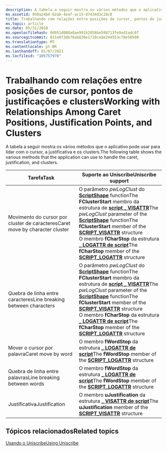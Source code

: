 ```yaml
---
description: A tabela a seguir mostra os vários métodos que o aplicativo pode usar para lidar com o cursor, a justificativa e os clusters.
ms.assetid: 950a24b4-62ab-4eaf-ac15-87434d3c28c0
title: Trabalhando com relações entre posições de cursor, pontos de justificações e clusters
ms.topic: article
ms.date: 05/31/2018
ms.openlocfilehash: 0d051d008a8ae991b2858be598713fe9ad1adc0f
ms.sourcegitcommit: 831e8f3db78ab820e1710cede244553c70e50500
ms.translationtype: MT
ms.contentlocale: pt-BR
ms.lasthandoff: 01/07/2021
ms.locfileid: "105757976"
---
```

# <a name="working-with-relationships-among-caret-positions-justification-points-and-clusters"></a><span data-ttu-id="b7702-103">Trabalhando com relações entre posições de cursor, pontos de justificações e clusters</span><span class="sxs-lookup"><span data-stu-id="b7702-103">Working with Relationships Among Caret Positions, Justification Points, and Clusters</span></span>

<span data-ttu-id="b7702-104">A tabela a seguir mostra os vários métodos que o aplicativo pode usar para lidar com o cursor, a justificativa e os clusters.</span><span class="sxs-lookup"><span data-stu-id="b7702-104">The following table shows the various methods that the application can use to handle the caret, justification, and clusters.</span></span>



| <span data-ttu-id="b7702-105">Tarefa</span><span class="sxs-lookup"><span data-stu-id="b7702-105">Task</span></span>                             | <span data-ttu-id="b7702-106">Suporte ao Uniscribe</span><span class="sxs-lookup"><span data-stu-id="b7702-106">Uniscribe support</span></span>                                                                                                                                                                                                                                                              |
|----------------------------------|--------------------------------------------------------------------------------------------------------------------------------------------------------------------------------------------------------------------------------------------------------------------------------|
| <span data-ttu-id="b7702-107">Movimento do cursor por cluster de caracteres</span><span class="sxs-lookup"><span data-stu-id="b7702-107">Caret move by character cluster</span></span>  | <span data-ttu-id="b7702-108">O parâmetro *pwLogClust* do [**ScriptShape**](/windows/desktop/api/Usp10/nf-usp10-scriptshape) functionThe **FClusterStart** membro da estrutura de [**script \_ VISATTR**](/windows/win32/api/usp10/ns-usp10-script_visattr)</span><span class="sxs-lookup"><span data-stu-id="b7702-108">The *pwLogClust* parameter of the [**ScriptShape**](/windows/desktop/api/Usp10/nf-usp10-scriptshape) functionThe **fClusterStart** member of the [**SCRIPT\_VISATTR**](/windows/win32/api/usp10/ns-usp10-script_visattr) structure</span></span><br/> <span data-ttu-id="b7702-109">O membro **fCharStop** da estrutura [**\_ LOGATTR de script**](/windows/win32/api/usp10/ns-usp10-script_logattr)</span><span class="sxs-lookup"><span data-stu-id="b7702-109">The **fCharStop** member of the [**SCRIPT\_LOGATTR**](/windows/win32/api/usp10/ns-usp10-script_logattr) structure</span></span><br/> |
| <span data-ttu-id="b7702-110">Quebra de linha entre caracteres</span><span class="sxs-lookup"><span data-stu-id="b7702-110">Line breaking between characters</span></span> | <span data-ttu-id="b7702-111">O parâmetro *pwLogClust* do [**ScriptShape**](/windows/desktop/api/Usp10/nf-usp10-scriptshape) functionThe **FClusterStart** membro da estrutura de [**script \_ VISATTR**](/windows/win32/api/usp10/ns-usp10-script_visattr)</span><span class="sxs-lookup"><span data-stu-id="b7702-111">The *pwLogClust* parameter of the [**ScriptShape**](/windows/desktop/api/Usp10/nf-usp10-scriptshape) functionThe **fClusterStart** member of the [**SCRIPT\_VISATTR**](/windows/win32/api/usp10/ns-usp10-script_visattr) structure</span></span><br/> <span data-ttu-id="b7702-112">O membro **fCharStop** da estrutura [**\_ LOGATTR de script**](/windows/win32/api/usp10/ns-usp10-script_logattr)</span><span class="sxs-lookup"><span data-stu-id="b7702-112">The **fCharStop** member of the [**SCRIPT\_LOGATTR**](/windows/win32/api/usp10/ns-usp10-script_logattr) structure</span></span><br/> |
| <span data-ttu-id="b7702-113">Mover o cursor por palavra</span><span class="sxs-lookup"><span data-stu-id="b7702-113">Caret move by word</span></span>               | <span data-ttu-id="b7702-114">O membro **fWordStop** da estrutura [**\_ LOGATTR de script**](/windows/win32/api/usp10/ns-usp10-script_logattr)</span><span class="sxs-lookup"><span data-stu-id="b7702-114">The **fWordStop** member of the [**SCRIPT\_LOGATTR**](/windows/win32/api/usp10/ns-usp10-script_logattr) structure</span></span>                                                                                                                                                                                            |
| <span data-ttu-id="b7702-115">Quebra de linha entre palavras</span><span class="sxs-lookup"><span data-stu-id="b7702-115">Line breaking between words</span></span>      | <span data-ttu-id="b7702-116">O membro **fWordStop** da estrutura [**\_ LOGATTR de script**](/windows/win32/api/usp10/ns-usp10-script_logattr)</span><span class="sxs-lookup"><span data-stu-id="b7702-116">The **fWordStop** member of the [**SCRIPT\_LOGATTR**](/windows/win32/api/usp10/ns-usp10-script_logattr) structure</span></span>                                                                                                                                                                                            |
| <span data-ttu-id="b7702-117">Justificativa</span><span class="sxs-lookup"><span data-stu-id="b7702-117">Justification</span></span>                    | <span data-ttu-id="b7702-118">O membro **uJustification** da estrutura [**\_ VISATTR de script**](/windows/win32/api/usp10/ns-usp10-script_visattr)</span><span class="sxs-lookup"><span data-stu-id="b7702-118">The **uJustification** member of the [**SCRIPT\_VISATTR**](/windows/win32/api/usp10/ns-usp10-script_visattr) structure</span></span>                                                                                                                                                                                       |



 

## <a name="related-topics"></a><span data-ttu-id="b7702-119">Tópicos relacionados</span><span class="sxs-lookup"><span data-stu-id="b7702-119">Related topics</span></span>

<dl> <dt>

[<span data-ttu-id="b7702-120">Usando o Uniscribe</span><span class="sxs-lookup"><span data-stu-id="b7702-120">Using Uniscribe</span></span>](using-uniscribe.md)
</dt> </dl>

 

 




